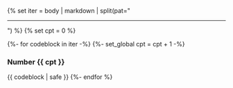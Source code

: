 {% set iter = body | markdown | split(pat="<hr />") %}
{% set cpt = 0 %}

{%- for codeblock in iter -%}
{%- set_global cpt = cpt + 1 -%}
### Number {{ cpt }}
{{ codeblock | safe }}
{%- endfor %}
